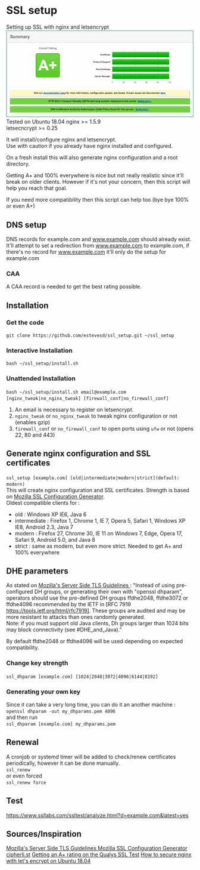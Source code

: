 # SSL setup
Setting up SSL with nginx and letsencrypt
![SSL labs - A+ - 100%](https://raw.githubusercontent.com/estevesd/ssl_setup/master/ssllabs.png)
Tested on Ubuntu 18.04
nginx >= 1.5.9  
letsecncrypt >= 0.25  

It will install/configure nginx and letsencrypt.  
Use with caution if you already have nginx installed and configured.  

On a fresh install this will also generate nginx configuration and a root directory.

Getting A+ and 100% everywhere is nice but not really realistic since it'll break on older clients.
However if it's not your concern, then this script will help you reach that goal.

If you need more compatibility then this script can help too (bye bye 100% or even A+)

## DNS setup
DNS records for example.com and www.example.com should already exist.  
It'll attempt to set a redirection from www.example.com to example.com, if there's no record for www.example.com it'll only do the setup for example.com

### CAA
A CAA record is needed to get the best rating possible.

## Installation
### Get the code
```shell
git clone https://github.com/estevesd/ssl_setup.git ~/ssl_setup
```

### Interactive Installation
```
bash ~/ssl_setup/install.sh
```
### Unattended Installation
`bash ~/ssl_setup/install.sh email@example.com [nginx_tweak|no_nginx_tweak] [firewall_conf|no_firewall_conf]`

1. An email is necessary to register on letsencrypt.
2. `nginx_tweak` or `no_nginx_tweak` to tweak nginx configuration or not (enables gzip)
2. `firewall_conf` or `no_firewall_conf` to open ports using `ufw` or not (opens 22, 80 and 443)

## Generate nginx configuration and SSL certificates
`ssl_setup [example.com] [old|intermediate|modern|strict](default: modern)`  
This will create nginx configuration and SSL certificates.
Strength is based on [Mozilla SSL Configuration Generator](https://mozilla.github.io/server-side-tls/ssl-config-generator/).  
Oldest compatible clients for :

- old : Windows XP IE6, Java 6
- intermediate : Firefox 1, Chrome 1, IE 7, Opera 5, Safari 1, Windows XP IE8, Android 2.3, Java 7
- modern : Firefox 27, Chrome 30, IE 11 on Windows 7, Edge, Opera 17, Safari 9, Android 5.0, and Java 8
- strict : same as modern, but even more strict. Needed to get A+ and 100% everywhere

## DHE parameters
As stated on [Mozilla's Server Side TLS Guidelines ](https://wiki.mozilla.org/Security/Server_Side_TLS#Pre-defined_DHE_groups) :
"Instead of using pre-configured DH groups, or generating their own with "openssl dhparam", operators should use the pre-defined DH groups ffdhe2048, ffdhe3072 or ffdhe4096 recommended by the IETF in [RFC 7919 https://tools.ietf.org/html/rfc7919]. These groups are audited and may be more resistant to attacks than ones randomly generated.  
Note: if you must support old Java clients, Dh groups larger than 1024 bits may block connectivity (see #DHE_and_Java)."

By default ffdhe2048 or ffdhe4096 will be used depending on expected compatibility.

### Change key strength
`ssl_dhparam [example.com] [1024|2048|3072|4096|6144|8192]`

### Generating your own key
Since it can take a very long time, you can do it an another machine :  
`openssl dhparam -out my_dhparams.pem 4096`  
and then run  
`ssl_dhparam [example.com] my_dhparams.pem`

## Renewal
A cronjob or systemd timer will be added to check/renew certificates periodically, however it can be done manually.  
`ssl_renew`  
or even forced  
`ssl_renew force`

## Test
https://www.ssllabs.com/ssltest/analyze.html?d=example.com&latest=yes

## Sources/Inspiration
[Mozilla's Server Side TLS Guidelines ](https://wiki.mozilla.org/Security/Server_Side_TLS)
[Mozilla SSL Configuration Generator](https://mozilla.github.io/server-side-tls/ssl-config-generator/)
[cipherli.st](https://cipherli.st/)
[Getting an A+ rating on the Qualys SSL Test](https://scotthelme.co.uk/a-plus-rating-qualys-ssl-test/)
[How to secure nginx with let's encrypt on Ubuntu 18.04](https://www.digitalocean.com/community/tutorials/how-to-secure-nginx-with-let-s-encrypt-on-ubuntu-18-04)
